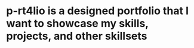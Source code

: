# p-rt4lio is a designed portfolio that I want to showcase my skills, projects, and other skillsets
